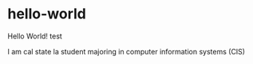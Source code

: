 # hello-world
Hello World! test

I am cal state la student majoring in computer information systems (CIS)
